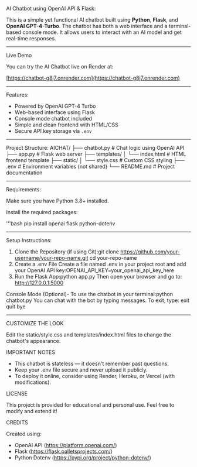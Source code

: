 AI Chatbot using OpenAI API & Flask:

This is a simple yet functional AI chatbot built using **Python**, **Flask**, and **OpenAI GPT-4-Turbo**. The chatbot has both a web interface and a terminal-based console mode. It allows users to interact with an AI model and get real-time responses.

---

Live Demo

You can try the AI Chatbot live on Render at:

[https://chatbot-g8j7.onrender.com](https://chatbot-g8j7.onrender.com)

---

Features:

-  Powered by OpenAI GPT-4 Turbo
-  Web-based interface using Flask
-  Console mode chatbot included
-  Simple and clean frontend with HTML/CSS
-  Secure API key storage via `.env`

---

Project Structure:
AICHAT/
├── chatbot.py           # Chat logic using OpenAI API
├── app.py               # Flask web server
├── templates/
│ └── index.html         # HTML frontend template
├── static/
│ └── style.css          # Custom CSS styling
├── .env                 # Environment variables (not shared)
└── README.md            # Project documentation

---

Requirements:

Make sure you have Python 3.8+ installed.

Install the required packages:

'''bash 
pip install openai flask python-dotenv

---

Setup Instructions:
1. Clone the Repository (if using Git):git clone https://github.com/your-username/your-repo-name.git
cd your-repo-name
2. Create a .env File
Create a file named .env in your project root and add your OpenAI API key:OPENAI_API_KEY=your_openai_api_key_here
3. Run the Flask App:python app.py
Then open your browser and go to:
http://127.0.0.1:5000

Console Mode (Optional)-
To use the chatbot in your terminal:python chatbot.py
You can chat with the bot by typing messages. To exit, type:
exit
quit
bye

---

CUSTOMIZE THE LOOK

Edit the static/style.css and templates/index.html files to change the chatbot's appearance.

IMPORTANT NOTES

- This chatbot is stateless — it doesn't remember past questions.
- Keep your .env file secure and never upload it publicly.
- To deploy it online, consider using Render, Heroku, or Vercel (with modifications).

LICENSE

This project is provided for educational and personal use. Feel free to modify and extend it!

CREDITS

Created using:
- OpenAI API (https://platform.openai.com/)
- Flask (https://flask.palletsprojects.com/)
- Python Dotenv (https://pypi.org/project/python-dotenv/)

